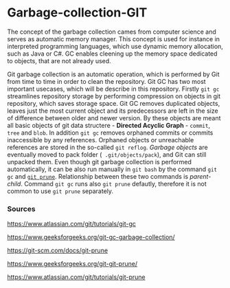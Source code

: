 # Garbage-collection-GIT
The concept of the garbage collection cames from computer science and serves as automatic memory manager. This concept is used for instance in interpreted programming languages, which use dynamic memory allocation, such as Java or C#. GC enables cleening up the memory space dedicated to objects, that are not already used.

Git garbage collection is an automatic operation, which is performed by Git from time to time in order to clean the repository. Git GC has two most important usecases, which will be describe in this repository. Firstly `git gc ` streamlines repository storage by performing compression on objects in git repository, which saves storage space. Git GC removes duplicated objects, leaves just the most current object and its predecessors are left in the size of difference between older and newer version. By these objects are meant all basic objects of git data structere - **Directed Acyclic Graph** - `commit`, `tree` and `blob`. In addition `git gc` removes orphaned commits or commits inaccessible by any references. Orphaned objects or unreachable references are stored in the so-called `git reflog`. *Garbage objects* are eventually moved to pack folder (` .git/objects/pack`), and Git can still unpacked them. Even though git garbage collection is performed automatically, it can be also run manually in `git bash` by the command `git gc` and [`git prune`](git-prune.md). Relationship between these two commands is *parent-child*. Command `git gc` runs also `git prune` defautly, therefore it is not common to use `git prune` separately. 

### Sources
https://www.atlassian.com/git/tutorials/git-gc

https://www.geeksforgeeks.org/git-gc-garbage-collection/

https://git-scm.com/docs/git-prune

https://www.geeksforgeeks.org/git-git-prune/

https://www.atlassian.com/git/tutorials/git-prune

